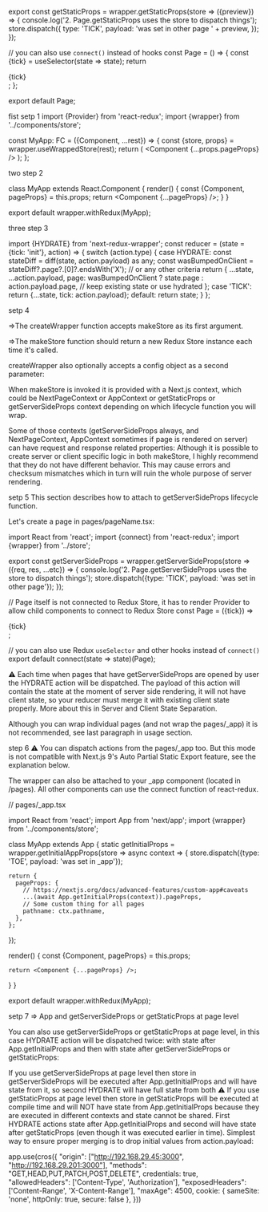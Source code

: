 export const getStaticProps = wrapper.getStaticProps(store => ({preview}) => {
  console.log('2. Page.getStaticProps uses the store to dispatch things');
  store.dispatch({
    type: 'TICK',
    payload: 'was set in other page ' + preview,
  });
});

// you can also use `connect()` instead of hooks
const Page = () => {
  const {tick} = useSelector(state => state);
  return <div>{tick}</div>;
};

export default Page;


fist setp 1
import {Provider} from 'react-redux';
import {wrapper} from '../components/store';

const MyApp: FC<AppProps> = ({Component, ...rest}) => {
  const {store, props} = wrapper.useWrappedStore(rest);
  return (
    <Provider store={store}>
      <Component {...props.pageProps} />
    </Provider>
  );
};

two step 2

class MyApp extends React.Component<AppProps> {
  render() {
    const {Component, pageProps} = this.props;
    return <Component {...pageProps} />;
  }
}

export default wrapper.withRedux(MyApp);

three step 3

import {HYDRATE} from 'next-redux-wrapper';
const reducer = (state = {tick: 'init'}, action) => {
  switch (action.type) {
    case HYDRATE:
      const stateDiff = diff(state, action.payload) as any;
      const wasBumpedOnClient = stateDiff?.page?.[0]?.endsWith('X'); // or any other criteria
      return {
        ...state,
        ...action.payload,
        page: wasBumpedOnClient ? state.page : action.payload.page, // keep existing state or use hydrated
      };
    case 'TICK':
      return {...state, tick: action.payload};
    default:
      return state;
  }
};

setp 4 

=>The createWrapper function accepts makeStore as its first argument.

=>The makeStore function should return a new Redux Store instance each time it's called.

createWrapper also optionally accepts a config object as a second parameter:

When makeStore is invoked it is provided with a Next.js context, which could be NextPageContext or AppContext or getStaticProps or getServerSideProps context depending on which lifecycle function you will wrap.

Some of those contexts (getServerSideProps always, and NextPageContext, AppContext sometimes if page is rendered on server) can have request and response related properties:
Although it is possible to create server or client specific logic in both makeStore, I highly recommend that they do not have different behavior. This may cause errors and checksum mismatches which in turn will ruin the whole purpose of server rendering.

 
setp 5
This section describes how to attach to getServerSideProps lifecycle function.

Let's create a page in pages/pageName.tsx:

import React from 'react';
import {connect} from 'react-redux';
import {wrapper} from '../store';

export const getServerSideProps = wrapper.getServerSideProps(store => ({req, res, ...etc}) => {
  console.log('2. Page.getServerSideProps uses the store to dispatch things');
  store.dispatch({type: 'TICK', payload: 'was set in other page'});
});

// Page itself is not connected to Redux Store, it has to render Provider to allow child components to connect to Redux Store
const Page = ({tick}) => <div>{tick}</div>;

// you can also use Redux `useSelector` and other hooks instead of `connect()`
export default connect(state => state)(Page);

⚠️ Each time when pages that have getServerSideProps are opened by user the HYDRATE action will be dispatched. The payload of this action will contain the state at the moment of server side rendering, it will not have client state, so your reducer must merge it with existing client state properly. More about this in Server and Client State Separation.

Although you can wrap individual pages (and not wrap the pages/_app) it is not recommended, see last paragraph in usage section.

step 6
⚠️ 
You can dispatch actions from the pages/_app too. But this mode is not compatible with Next.js 9's Auto Partial Static Export feature, see the explanation below.

The wrapper can also be attached to your _app component (located in /pages). All other components can use the connect function of react-redux.

// pages/_app.tsx

import React from 'react';
import App from 'next/app';
import {wrapper} from '../components/store';

class MyApp extends App {
  static getInitialProps = wrapper.getInitialAppProps(store => async context => {
    store.dispatch({type: 'TOE', payload: 'was set in _app'});

    return {
      pageProps: {
        // https://nextjs.org/docs/advanced-features/custom-app#caveats
        ...(await App.getInitialProps(context)).pageProps,
        // Some custom thing for all pages
        pathname: ctx.pathname,
      },
    };
  });

  render() {
    const {Component, pageProps} = this.props;

    return <Component {...pageProps} />;
  }
}

export default wrapper.withRedux(MyApp);

setp 7
=> App and getServerSideProps or getStaticProps at page level

You can also use getServerSideProps or getStaticProps at page level, 
in this case HYDRATE action will be dispatched twice: with state after App.getInitialProps and then with state after getServerSideProps or getStaticProps:

If you use getServerSideProps at page level then store in getServerSideProps will be executed after App.getInitialProps and will have state from it, so second HYDRATE will have full state from both
⚠️ If you use getStaticProps at page level then store in getStaticProps will be executed at compile time and will NOT have state from App.getInitialProps because they are executed in different contexts and state cannot be shared. First HYDRATE actions state after App.getInitialProps and second will have state after getStaticProps (even though it was executed earlier in time).
Simplest way to ensure proper merging is to drop initial values from action.payload:


app.use(cros({
   "origin": ["http://192.168.29.45:3000", "http://192.168.29.201:3000"],
    "methods": "GET,HEAD,PUT,PATCH,POST,DELETE",
    credentials: true,
    "allowedHeaders": ['Content-Type', 'Authorization'],
    "exposedHeaders": ['Content-Range', 'X-Content-Range'],
    "maxAge": 4500,
    cookie: {
        sameSite: 'none',
        httpOnly: true,
        secure: false
    },
}))














 
